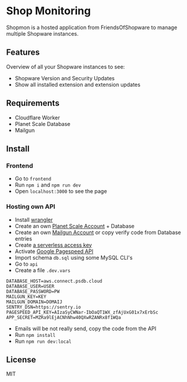 # Shop Monitoring

Shopmon is a hosted application from FriendsOfShopware to manage multiple Shopware instances.

## Features

Overview of all your Shopware instances to see:

- Shopware Version and Security Updates
- Show all installed extension and extension updates

## Requirements

- Cloudflare Worker
- Planet Scale Database
- Mailgun

## Install

### Frontend

- Go to `frontend`
- Run  `npm i` and `npm run dev`
- Open `localhost:3000` to see the page

### Hosting own API

- Install [wrangler](https://developers.cloudflare.com/workers/wrangler/get-started/)
- Create an own [Planet Scale Account](https://auth.planetscale.com/sign-up) + Database
- Create an own [Mailgun Account](https://signup.mailgun.com/new/signup) or copy verify code from Database entries
- Create [a serverless access key](https://planetscale.com/blog/introducing-the-planetscale-serverless-driver-for-javascript)
- Activate [Google Pagespeed API](https://developers.google.com/speed/docs/insights/v5/get-started)
- Import schema `db.sql` using some MySQL CLI's
- Go to `api`
- Create a file `.dev.vars`

```text
DATABASE_HOST=aws.connect.psdb.cloud
DATABASE_USER=USER
DATABASE_PASSWORD=PW
MAILGUN_KEY=KEY
MAILGUN_DOMAIN=DOMAIJ
SENTRY_DSN=https://sentry.io
PAGESPEED_API_KEY=AIzaSyCWNar-IbOaQT1WX_zfAjUxG01x7xErbSc
APP_SECRET=MZRa9lEjACNhNhw40QXwRZANRx8f1WQa
```
- Emails will be not really send, copy the code from the API
- Run `npm install`
- Run `npm run dev:local`


## License

MIT
